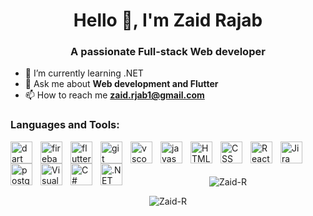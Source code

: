 <h1 align="center">Hello 👋, I'm Zaid Rajab</h1>
<h3 align="center">A passionate Full-stack Web developer</h3>
  
- 🌱 I’m currently learning .NET  
- 💬 Ask me about **Web development and Flutter**
- 📫 How to reach me **zaid.rjab1@gmail.com**
    
### Languages and Tools: 
  
  <img align="left" alt="dart" width="35px" style="padding-right: 10px;" src="https://www.vectorlogo.zone/logos/dartlang/dartlang-icon.svg" />
  <img align="left" alt="firebase" width="35px" style="padding-right: 10px;" src="https://www.vectorlogo.zone/logos/firebase/firebase-icon.svg" />
  <img align="left" alt="flutter" width="35px" style="padding-right: 10px;" src="https://www.vectorlogo.zone/logos/flutterio/flutterio-icon.svg" />
  <img align="left" alt="git" width="35px" style="padding-right: 10px;" src="https://www.vectorlogo.zone/logos/git-scm/git-scm-icon.svg" />
  <img align="left" alt="vscode" width="35px" style="padding-right: 10px;" src="https://www.vectorlogo.zone/logos/visualstudio_code/visualstudio_code-icon.svg" />
  <img align="left" alt="javascript" width="35px" style="padding-right: 10px;" src="https://cdn.worldvectorlogo.com/logos/logo-javascript.svg" />
  <img align="left" alt="HTML5" width="35px" style="padding-right: 10px;" src="https://cdn.worldvectorlogo.com/logos/html-1.svg" />
  <img align="left" alt="CSS" width="35px" style="padding-right: 10px;" src="https://cdn.worldvectorlogo.com/logos/css-3.svg" />
  <img align="left" alt="React" width="35px" style="padding-right: 10px;" src="https://cdn.worldvectorlogo.com/logos/react-2.svg" />
  <img align="left" alt="Jira" width="35px" style="padding-right: 10px;" src="https://cdn.worldvectorlogo.com/logos/jira-1.svg" />
  <img align="left" alt="postgreSQL" width="35px" style="padding-right: 10px;" src="https://cdn.worldvectorlogo.com/logos/postgresql.svg" />
  <img align="left" alt="Visual Studio" width="35px" style="padding-right: 10px;" src="https://icon.icepanel.io/Technology/svg/Visual-Studio.svg" />
  <img align="left" alt="C#" width="35px" style="padding-right: 10px;" src="https://icon.icepanel.io/Technology/svg/C%23-%28CSharp%29.svg" />
  <img align="left" alt=".NET Core" width="35px" style="padding-right: 10px;" src="https://icon.icepanel.io/Technology/svg/.NET-core.svg" />
  <br />
  
  #





<p align="center">
  <img src="https://github-readme-stats.vercel.app/api?username=zaid-r&show_icons=true&locale=en&cache_seconds=1800" alt="Zaid-R" />
</p>
 
<p p align="center">
  <img  src="https://github-readme-streak-stats.herokuapp.com/?user=zaid-r&" alt="Zaid-R" />
</p>
